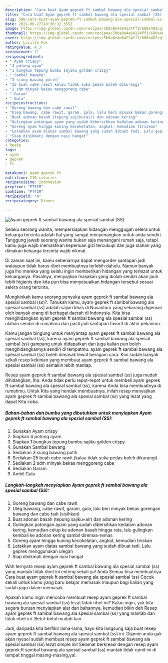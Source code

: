 ```yaml
---
description: "Cara buat Ayam geprek ft sambal bawang ala spesial sambal (SS) yang nikmat Untuk Jualan"
title: "Cara buat Ayam geprek ft sambal bawang ala spesial sambal (SS) yang nikmat Untuk Jualan"
slug: 588-cara-buat-ayam-geprek-ft-sambal-bawang-ala-spesial-sambal-ss-yang-nikmat-untuk-jualan
date: 2021-06-27T18:36:32.355Z
image: https://img-global.cpcdn.com/recipes/5b8a0e4a64224ff1/680x482cq70/ayam-geprek-ft-sambal-bawang-ala-spesial-sambal-ss-foto-resep-utama.jpg
thumbnail: https://img-global.cpcdn.com/recipes/5b8a0e4a64224ff1/680x482cq70/ayam-geprek-ft-sambal-bawang-ala-spesial-sambal-ss-foto-resep-utama.jpg
cover: https://img-global.cpcdn.com/recipes/5b8a0e4a64224ff1/680x482cq70/ayam-geprek-ft-sambal-bawang-ala-spesial-sambal-ss-foto-resep-utama.jpg
author: Lucille Fox
ratingvalue: 4.3
reviewcount: 11
recipeingredient:
- " Ayam crispy"
- "4 potong ayam"
- "1 bungkus tepung bumbu sajiku golden crispy"
- " Sambal bawang"
- "3 siung bawang putih"
- "25 buah cabe rawit kalau tidak suka pedas boleh dikurangi"
- "2 sdm minyak bekas menggoreng cabe"
- " Garam"
- " Gula"
recipeinstructions:
- "Goreng bawang dan cabe rawit"
- "Uleg bawang, cabe rawit, garam, gula, lalu beri minyak bekas gorengan bawang dan cabe tadi (sisihkan)"
- "Buat adonan basah (tepung sajiku+air) dan adonan kering"
- "Gulingkan potongan ayam yang sudah dibersihkan kedalam adonan kering, kemudian celup ke adonan basah hingga rata, lalu gulingkan kembali ke adonan kering sambil diremas-remas"
- "Goreng ayam hingga kuning kecokelatan, angkat, kemudian tiriskan"
- "Letakkan ayam diatas sambal bawang yang sudah dibuat tadi. Lalu geprek menggunakan ulegan"
- "Siap dinikmati dengan nasi hangat"
categories:
- Resep
tags:
- ayam
- geprek
- ft

katakunci: ayam geprek ft 
nutrition: 210 calories
recipecuisine: Indonesian
preptime: "PT37M"
cooktime: "PT41M"
recipeyield: "4"
recipecategory: Dinner

---
```



![Ayam geprek ft sambal bawang ala spesial sambal (SS)](https://img-global.cpcdn.com/recipes/5b8a0e4a64224ff1/680x482cq70/ayam-geprek-ft-sambal-bawang-ala-spesial-sambal-ss-foto-resep-utama.jpg)

Selaku seorang wanita, mempersiapkan hidangan menggugah selera untuk keluarga tercinta adalah hal yang sangat menyenangkan untuk anda sendiri. Tanggung jawab seorang  wanita bukan saja menangani rumah saja, tetapi kamu juga wajib memastikan keperluan gizi tercukupi dan juga olahan yang dimakan keluarga tercinta wajib nikmat.

Di zaman  saat ini, kamu sebenarnya dapat mengorder santapan jadi walaupun tidak harus ribet membuatnya terlebih dahulu. Namun banyak juga lho mereka yang selalu ingin memberikan hidangan yang terlezat untuk keluarganya. Pasalnya, menyajikan masakan yang diolah sendiri akan jauh lebih higienis dan kita pun bisa menyesuaikan hidangan tersebut sesuai selera orang tercinta. 



Mungkinkah kamu seorang penyuka ayam geprek ft sambal bawang ala spesial sambal (ss)?. Tahukah kamu, ayam geprek ft sambal bawang ala spesial sambal (ss) adalah sajian khas di Nusantara yang sekarang digemari oleh banyak orang di berbagai daerah di Indonesia. Kita bisa menghidangkan ayam geprek ft sambal bawang ala spesial sambal (ss) olahan sendiri di rumahmu dan pasti jadi santapan favorit di akhir pekanmu.

Kamu jangan bingung untuk menyantap ayam geprek ft sambal bawang ala spesial sambal (ss), karena ayam geprek ft sambal bawang ala spesial sambal (ss) gampang untuk didapatkan dan juga kalian pun boleh menghidangkannya sendiri di tempatmu. ayam geprek ft sambal bawang ala spesial sambal (ss) boleh dimasak lewat beragam cara. Kini sudah banyak sekali resep kekinian yang membuat ayam geprek ft sambal bawang ala spesial sambal (ss) semakin lebih mantap.

Resep ayam geprek ft sambal bawang ala spesial sambal (ss) juga mudah dihidangkan, lho. Anda tidak perlu repot-repot untuk membeli ayam geprek ft sambal bawang ala spesial sambal (ss), karena Anda bisa membuatnya di rumahmu. Untuk Kita yang hendak membuatnya, inilah resep menyajikan ayam geprek ft sambal bawang ala spesial sambal (ss) yang lezat yang dapat Kita coba.

<!--inarticleads1-->

##### Bahan-bahan dan bumbu yang dibutuhkan untuk menyiapkan Ayam geprek ft sambal bawang ala spesial sambal (SS):

1. Gunakan  Ayam crispy
1. Siapkan 4 potong ayam
1. Siapkan 1 bungkus tepung bumbu sajiku golden crispy
1. Gunakan  Sambal bawang
1. Sediakan 3 siung bawang putih
1. Sediakan 25 buah cabe rawit (kalau tidak suka pedas boleh dikurangi)
1. Sediakan 2 sdm minyak bekas menggoreng cabe
1. Sediakan  Garam
1. Ambil  Gula




<!--inarticleads2-->

##### Langkah-langkah menyiapkan Ayam geprek ft sambal bawang ala spesial sambal (SS):

1. Goreng bawang dan cabe rawit
1. Uleg bawang, cabe rawit, garam, gula, lalu beri minyak bekas gorengan bawang dan cabe tadi (sisihkan)
1. Buat adonan basah (tepung sajiku+air) dan adonan kering
1. Gulingkan potongan ayam yang sudah dibersihkan kedalam adonan kering, kemudian celup ke adonan basah hingga rata, lalu gulingkan kembali ke adonan kering sambil diremas-remas
1. Goreng ayam hingga kuning kecokelatan, angkat, kemudian tiriskan
1. Letakkan ayam diatas sambal bawang yang sudah dibuat tadi. Lalu geprek menggunakan ulegan
1. Siap dinikmati dengan nasi hangat




Wah ternyata resep ayam geprek ft sambal bawang ala spesial sambal (ss) yang mantab tidak ribet ini enteng sekali ya! Anda Semua bisa membuatnya. Cara buat ayam geprek ft sambal bawang ala spesial sambal (ss) Cocok sekali untuk kamu yang baru belajar memasak maupun bagi kalian yang sudah jago dalam memasak.

Apakah kamu ingin mencoba membuat resep ayam geprek ft sambal bawang ala spesial sambal (ss) lezat tidak ribet ini? Kalau ingin, yuk kita segera buruan menyiapkan alat dan bahannya, kemudian bikin deh Resep ayam geprek ft sambal bawang ala spesial sambal (ss) yang mantab dan tidak ribet ini. Betul-betul mudah kan. 

Jadi, daripada kita berfikir lama-lama, hayo kita langsung saja buat resep ayam geprek ft sambal bawang ala spesial sambal (ss) ini. Dijamin anda gak akan nyesel sudah membuat resep ayam geprek ft sambal bawang ala spesial sambal (ss) lezat simple ini! Selamat berkreasi dengan resep ayam geprek ft sambal bawang ala spesial sambal (ss) mantab tidak rumit ini di tempat tinggal masing-masing,ya!.

